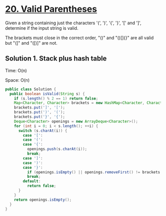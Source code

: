 # [20. Valid Parentheses](https://leetcode.com/problems/valid-parentheses/)

Given a string containing just the characters '(', ')', '{', '}', '[' and ']', determine if the input string is valid.

The brackets must close in the correct order, "()" and "()[]{}" are all valid but "(]" and "([)]" are not.

## Solution 1. Stack plus hash table

Time: O(n)

Space: O(n)

```java
public class Solution {
  public boolean isValid(String s) {
    if (s.length() % 2 == 1) return false;
    Map<Character, Character> brackets = new HashMap<Character, Character>();
    brackets.put(']', '[');
    brackets.put(')', '(');
    brackets.put('}', '{');
    Deque<Character> openings = new ArrayDeque<Character>();
    for (int i = 0; i < s.length(); ++i) {
      switch (s.charAt(i)) {
        case '[':
        case '(':
        case '{':
          openings.push(s.charAt(i));
          break;
        case ']':
        case ')':
        case '}':
          if (openings.isEmpty() || openings.removeFirst() != brackets.get(s.charAt(i))) return false;
          break;
        default:
          return false;
      }
    }
    return openings.isEmpty();
  }
}
```

